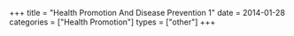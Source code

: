 +++
title = "Health Promotion And Disease Prevention 1"
date = 2014-01-28
categories = ["Health Promotion"]
types = ["other"]
+++

